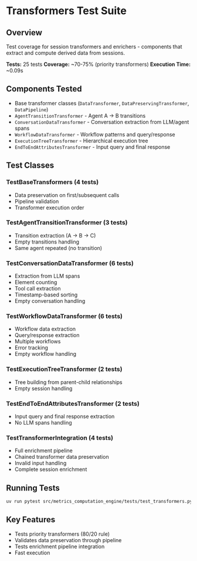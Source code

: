 # Transformers Test Suite

## Overview

Test coverage for session transformers and enrichers - components that extract and compute derived data from sessions.

**Tests:** 25 tests
**Coverage:** ~70-75% (priority transformers)
**Execution Time:** ~0.09s

## Components Tested

- Base transformer classes (`DataTransformer`, `DataPreservingTransformer`, `DataPipeline`)
- `AgentTransitionTransformer` - Agent A → B transitions
- `ConversationDataTransformer` - Conversation extraction from LLM/agent spans
- `WorkflowDataTransformer` - Workflow patterns and query/response
- `ExecutionTreeTransformer` - Hierarchical execution tree
- `EndToEndAttributesTransformer` - Input query and final response

## Test Classes

### TestBaseTransformers (4 tests)
- Data preservation on first/subsequent calls
- Pipeline validation
- Transformer execution order

### TestAgentTransitionTransformer (3 tests)
- Transition extraction (A → B → C)
- Empty transitions handling
- Same agent repeated (no transition)

### TestConversationDataTransformer (6 tests)
- Extraction from LLM spans
- Element counting
- Tool call extraction
- Timestamp-based sorting
- Empty conversation handling

### TestWorkflowDataTransformer (6 tests)
- Workflow data extraction
- Query/response extraction
- Multiple workflows
- Error tracking
- Empty workflow handling

### TestExecutionTreeTransformer (2 tests)
- Tree building from parent-child relationships
- Empty session handling

### TestEndToEndAttributesTransformer (2 tests)
- Input query and final response extraction
- No LLM spans handling

### TestTransformerIntegration (4 tests)
- Full enrichment pipeline
- Chained transformer data preservation
- Invalid input handling
- Complete session enrichment

## Running Tests

```bash
uv run pytest src/metrics_computation_engine/tests/test_transformers.py -v
```

## Key Features

- Tests priority transformers (80/20 rule)
- Validates data preservation through pipeline
- Tests enrichment pipeline integration
- Fast execution
